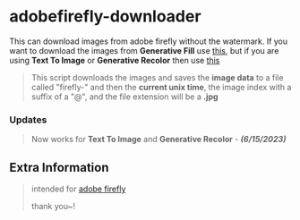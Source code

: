 # adobefirefly-downloader

This can download images from adobe firefly without the watermark. If you want to download the images from **Generative Fill** use [this](https://github.com/xNasuni/adobefirefly-downloader/blob/main/generative-fill.js), but if you are using **Text To Image** or **Generative Recolor** then use [this](https://github.com/xNasuni/adobefirefly-downloader/blob/main/text-to-image%20%26%20generative-recolor.js)

> This script downloads the images and saves the **image data** to a file called "firefly-" and then the **current unix time**, the image index with a suffix of a "@", and the file extension will be a **.jpg**

### Updates
> Now works for **Text To Image** and **Generative Recolor** - ***(6/15/2023)***

## Extra Information

> intended for [adobe firefly](https://firefly.adobe.com)
> 
> thank you~!
